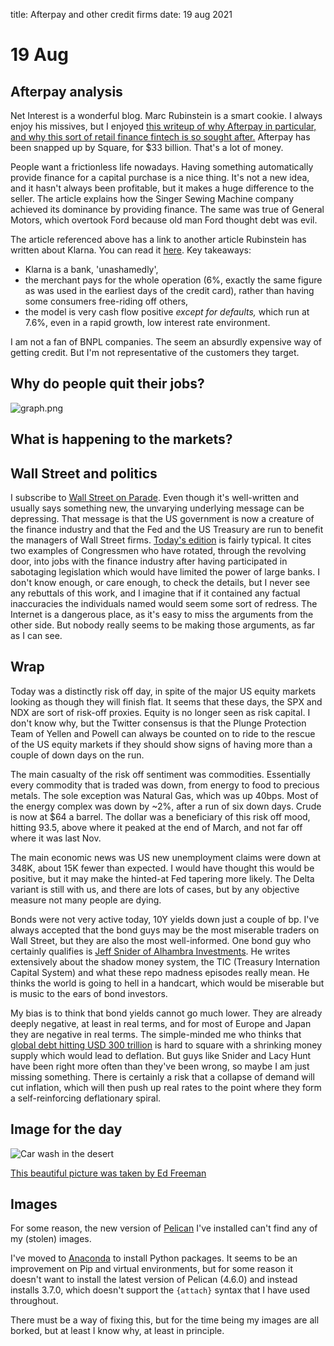 title: Afterpay and other credit firms
date: 19 aug 2021

# 19 Aug

## Afterpay analysis

Net Interest is a wonderful blog. Marc Rubinstein is a smart cookie.
I always enjoy his missives, but I enjoyed 
[this writeup of why Afterpay in particular, and why this sort of retail finance fintech is so sought after.](https://www.netinterest.co/p/after-afterpay)
Afterpay has been snapped up by Square, for $33 billion.
That's a lot of money.

People want a frictionless life nowadays. Having something automatically provide finance for a capital purchase is a nice thing.
It's not a new idea, and it hasn't always been profitable, but it makes a huge difference to the seller.
The article explains how the Singer Sewing Machine company achieved its dominance by providing finance.
The same was true of General Motors, which overtook Ford because old man Ford thought debt was evil.

The article referenced above has a link to another article Rubinstein has written about Klarna.
You can read it [here](https://www.netinterest.co/p/buy-now-pay-later). 
Key takeaways:
- Klarna is a bank, 'unashamedly',
- the merchant pays for the whole operation (6%, exactly the same figure as was used in the earliest days of the credit card), rather than having some consumers free-riding off others,
- the model is very cash flow positive _except for defaults,_ which run at 7.6%, even in a rapid growth, low interest rate environment.

I am not a fan of BNPL companies. The seem an absurdly expensive way of getting credit. But I'm not representative of the customers they target.

## Why do people quit their jobs?

![graph.png]({attach}graph.png)

## What is happening to the markets?


## Wall Street and politics

I subscribe to [Wall Street on Parade](https://wallstreetonparade.com/). Even though it's well-written and usually says something new, the unvarying underlying message can be depressing. That message is that the US government is now a creature of the finance industry and that the Fed and the US Treasury are run to benefit the managers of Wall Street firms. 
[Today's edition](https://wallstreetonparade.com/2021/08/meet-the-two-congressmen-who-facilitated-todays-derivatives-nightmare-at-wall-streets-mega-banks/) is fairly typical.
It cites two examples of Congressmen who have rotated, through the revolving door, into jobs with the finance industry after having participated in sabotaging legislation which would have limited the power of large banks.
I don't know enough, or care enough, to check the details, but I never see any rebuttals of this work, and I imagine that if it contained any factual inaccuracies the individuals named would seem some sort of redress.
The Internet is a dangerous place, as it's easy to miss the arguments from the other side. 
But nobody really seems to be making those arguments, as far as I can see. 

## Wrap

Today was a distinctly risk off day, in spite of the major US equity markets looking as though they will finish flat.
It seems that these days, the SPX and NDX are sort of risk-off proxies. 
Equity is no longer seen as risk capital. 
I don't know why, but the Twitter consensus is that the Plunge Protection Team of Yellen and Powell can always be counted on to ride to the rescue of the US equity markets if they should show signs of having more than a couple of down days on the run.

The main casualty of the risk off sentiment was commodities. 
Essentially every commodity that is traded was down, from energy to food to precious metals.
The sole exception was Natural Gas, which was up 40bps.
Most of the energy complex was down by ~2%, after a run of six down days. Crude is now at $64 a barrel.
The dollar was a beneficiary of this risk off mood, hitting 93.5, above where it peaked at the end of March, and not far off where it was last Nov.

The main economic news was US new unemployment claims were down at 348K, about 15K fewer than expected. I would have thought this would be positive, but it may make the hinted-at Fed tapering more likely. The Delta variant is still with us, and there are lots of cases, but by any objective measure not many people are dying. 

Bonds were not very active today, 10Y yields down just a couple of bp. I've always accepted that the bond guys may be the most miserable traders on Wall Street, but they are also the most well-informed. One bond guy who certainly qualifies is [Jeff Snider of Alhambra Investments](https://alhambrapartners.com/author/jsnider/).
He writes extensively about the shadow money system, the TIC (Treasury Internation Capital System) and what these repo madness episodes really mean.
He thinks the world is going to hell in a handcart, which would be miserable but is music to the ears of bond investors.

My bias is to think that bond yields cannot go much lower. They are already deeply negative, at least in real terms, and for most of Europe and Japan they are negative in real terms.
The simple-minded me who thinks that [global debt hitting USD 300 trillion](https://richardduncaneconomics.com/the-world-is-300-trillion-in-debt/) is hard to square with a shrinking money supply which would lead to deflation.
But guys like Snider and Lacy Hunt have been right more often than they've been wrong, so maybe I am just missing something.
There is certainly a risk that a collapse of demand will cut inflation, which will then push up real rates to the point where they form a self-reinforcing deflationary spiral.

## Image for the day

![Car wash in the desert](https://pbs.twimg.com/media/E9JnCFTWQAw1zLU?format=jpg&name=900x900)

[This beautiful picture was taken by Ed Freeman](https://twitter.com/Daniel\_Red\_Eire/status/1428317321253228555?s=20)

## Images

For some reason, the new version of [Pelican](https://blog.getpelican.com/) I've installed can't find any of my (stolen) images.

I've moved to [Anaconda](https://docs.conda.io/projects/conda/en/latest/user-guide/tasks/manage-pkgs.html) to install Python packages. It seems to be an improvement on Pip and virtual environments, but for some reason it doesn't want to install the latest version of Pelican (4.6.0) and instead installs 3.7.0, which doesn't support the ``{attach}`` syntax that I have used throughout.

There must be a way of fixing this, but for the time being my images are all borked, but at least I know why, at least in principle.






